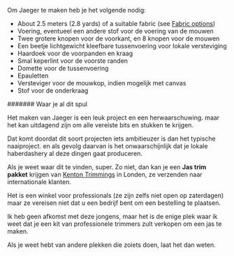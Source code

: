 Om Jaeger te maken heb je het volgende nodig:

-   About 2.5 meters (2.8 yards) of a suitable fabric (see [Fabric options](#fabric-options))
-   Voering, eventueel een andere stof voor de voering van de mouwen
-   Twee grotere knopen voor de voorkant, en 8 knopen voor de mouwen
-   Een beetje lichtgewicht kleefbare tussenvoering voor lokale versteviging
-   Haardoek voor de voorpanden en kraag
-   Smal keperlint voor de voorste randen
-   Domette voor de tussenvoering
-   Epauletten
-   Versteviger voor de mouwkop, indien mogelijk met canvas
-   Stof voor de onderkraag

<Note>

\####### Waar je al dit spul

Het maken van Jaeger is een leuk project en een herwaarschuwing. maar het kan uitdagend zijn om alle vereiste bits en stukken te krijgen.

Dat komt doordat dit soort projecten iets ambitieuzer is dan het typische naaiproject.
en als gevolg daarvan is het onwaarschijnlijk dat je lokale haberdashery al deze dingen gaat produceren.

Als je weet waar dit te vinden, super. Zo niet, dan kan je een **Jas trim pakket** krijgen van
[Kenton Trimmings](http://kentontrimmings.co.uk/shop/) in Londen, ze verzenden naar internationale klanten.

Het is een winkel voor professionals (ze zijn zelfs niet open op zaterdagen) maar ze vereisen niet dat u een bedrijf bent
om een bestelling te plaatsen.

Ik heb geen afkomst met deze jongens, maar het is de enige plek waar ik weet dat je een kit van
professionele trimmers zult verkopen om een jas te maken.

Als je weet hebt van andere plekken die zoiets doen, laat het dan weten.

</Note>
